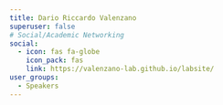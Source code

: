 ```yaml
---
title: Dario Riccardo Valenzano
superuser: false
# Social/Academic Networking
social:
  - icon: fas fa-globe
    icon_pack: fas
    link: https://valenzano-lab.github.io/labsite/
user_groups:
  - Speakers
---
```


